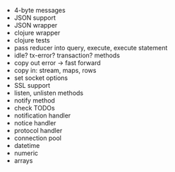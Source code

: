 - 4-byte messages
- JSON support
- JSON wrapper
- clojure wrapper
- clojure tests
- pass reducer into query, execute, execute statement
- idle? tx-error? transaction? methods
- copy out error -> fast forward
- copy in: stream, maps, rows
- set socket options
- SSL support
- listen, unlisten methods
- notify method
- check TODOs
- notification handler
- notice handler
- protocol handler
- connection pool
- datetime
- numeric
- arrays
